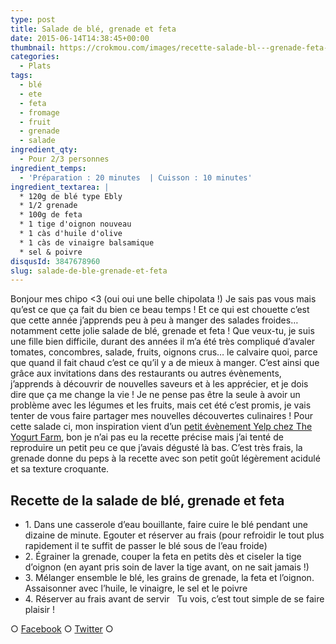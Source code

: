 ```yaml
---
type: post
title: Salade de blé, grenade et feta
date: 2015-06-14T14:38:45+00:00
thumbnail: https://crokmou.com/images/recette-salade-bl---grenade-feta-crokmou-blog.jpg
categories:
  - Plats
tags:
  - blé
  - ete
  - feta
  - fromage
  - fruit
  - grenade
  - salade
ingredient_qty:
  - Pour 2/3 personnes
ingredient_temps:
  - 'Préparation : 20 minutes  | Cuisson : 10 minutes'
ingredient_textarea: |
  * 120g de blé type Ebly
  * 1/2 grenade
  * 100g de feta
  * 1 tige d'oignon nouveau
  * 1 càs d'huile d'olive
  * 1 càs de vinaigre balsamique
  * sel & poivre
disqusId: 3847678960
slug: salade-de-ble-grenade-et-feta
---
```


Bonjour mes chipo <3 (oui oui une belle chipolata !) Je sais pas vous mais qu’est ce que ça fait du bien ce beau temps ! Et ce qui est chouette c’est que cette année j’apprends peu à peu à manger des salades froides… notamment cette jolie salade de blé, grenade et feta ! Que veux-tu, je suis une fille bien difficile, durant des années il m’a été très compliqué d’avaler tomates, concombres, salade, fruits, oignons crus… le calvaire quoi, parce que quand il fait chaud c’est ce qu’il y a de mieux à manger. C’est ainsi que grâce aux invitations dans des restaurants ou autres évènements, j’apprends à découvrir de nouvelles saveurs et à les apprécier, et je dois dire que ça me change la vie ! Je ne pense pas être la seule à avoir un problème avec les légumes et les fruits, mais cet été c’est promis, je vais tenter de vous faire partager mes nouvelles découvertes culinaires ! Pour cette salade ci, mon inspiration vient d’un [petit évènement Yelp chez The Yogurt Farm](http://fr.yelp.be/biz/yelp-at-the-yogurt-farm-bruxelles?hrid=N3YWrVHX380u7WNhBkVsYA&page_src=shared_via_messages_or_emails), bon je n’ai pas eu la recette précise mais j’ai tenté de reproduire un petit peu ce que j’avais dégusté là bas. C’est très frais, la grenade donne du peps à la recette avec son petit goût légèrement acidulé et sa texture croquante.

## Recette de la salade de blé, grenade et feta

* 1\. Dans une casserole d’eau bouillante, faire cuire le blé pendant une dizaine de minute. Egouter et réserver au frais (pour refroidir le tout plus rapidement il te suffit de passer le blé sous de l’eau froide)
* 2\. Égrainer la grenade, couper la feta en petits dès et ciseler la tige d’oignon (en ayant pris soin de laver la tige avant, on ne sait jamais !)
* 3\. Mélanger ensemble le blé, les grains de grenade, la feta et l’oignon. Assaisonner avec l’huile, le vinaigre, le sel et le poivre
* 4\. Réserver au frais avant de servir   Tu vois, c’est tout simple de se faire plaisir !

○ [Facebook](https://www.facebook.com/crokmou.blog) ○ [Twitter](https://twitter.com/Crokmou) ○